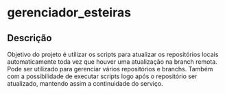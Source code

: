 # gerenciador_esteiras

## Descrição
Objetivo do projeto é utilizar os scripts para atualizar os repositórios locais automaticamente toda vez que houver uma atualização na branch remota.
Pode ser utilizado para gerenciar vários repositórios e branchs.
Também com a possibilidade de executar scripts logo após o repositório ser atualizado, mantendo assim a continuidade do serviço.

